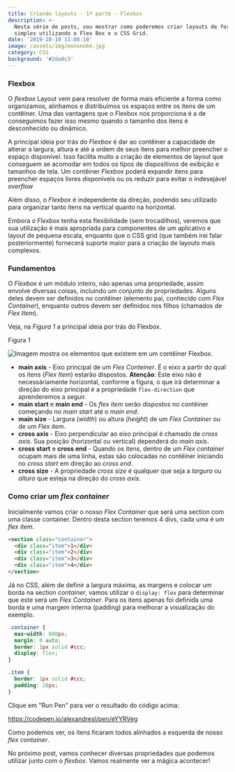```yaml
---
title: Criando layouts - 1ª parte - Flexbox
description: >-
  Nesta série de posts, vou mostrar como poderemos criar layouts de forma
  simples utilizando o Flex Box e o CSS Grid.
date: '2019-10-19 11:08:10'
image: /assets/img/mononoke.jpg
category: CSS
background: '#2da0c3'
---
```

### Flexbox

O _flexbox_ Layout vem para resolver de forma mais eficiente a forma como organizamos, alinhamos e distribuímos os espaços entre os itens de um contêiner. Uma das vantagens que o Flexbox nos proporciona é a de conseguimos fazer isso mesmo quando o tamanho dos itens é desconhecido ou dinâmico.

A principal ideia por trás do _Flexbox_ é dar ao contêiner a capacidade de alterar a largura, altura e até a ordem de seus itens para melhor preencher o espaço disponível. Isso facilita muito a criação de elementos de layout que conseguem se acomodar em todos os tipos de dispositivos de exibição e tamanhos de tela. Um contêiner _Flexbox_ poderá expandir itens para preencher espaços livres disponíveis ou os reduzir para evitar o indesejável _overflow_

Além disso, o _Flexbox_ é independente da direção, podendo seu utilizado para organizar tanto itens na vertical quanto na horizontal. 

Embora o _Flexbox_ tenha esta flexibilidade (sem trocadilhos), veremos que sua utilização é mais apropriada para componentes de um aplicativo e layout de pequena escala, enquanto que o CSS grid (que também irei falar posteriormente) fornecerá suporte maior para a criação de layouts mais complexos.

### Fundamentos

O _Flexbox_ é um módulo inteiro, não apenas uma propriedade, assim envolve diversas coisas, incluindo um conjunto de propriedades. Alguns deles devem ser definidos no contêiner (elemento pai, conhecido com _Flex Container_), enquanto outros devem ser definidos nos filhos (chamados de _Flex Item_).

Veja, na _Figura 1_ a principal ideia por trás do Flexbox.

Figura 1

![Imagem mostra os elementos que existem em um contêiner Flexbox.](/assets/img/flexbox.jpg "Fundamentos do Flexbox")

* **main axis** - Eixo principal de um _Flex Conteiner_. É o eixo a partir do qual os itens (_Flex Item_) estarão dispostos. **Atenção**: Este eixo não é necessáriamente horizontal, conforme a figura, o que irá determinar a direção do eixo principal é a propriedade ```flex-direction``` que aprenderemos a seguir.
* **main start** e **main end** - Os _flex item_ serão dispostos no contêiner começando no _main start_ até o _main end_.
* **main size** - Largura (_width_) ou altura (_height_) de um _Flex Container_ ou de um _Flex item_.
* **cross axis** - Eixo perpendicular ao eixo principal é chamado de _cross axis_. Sua posição (horizontal ou vertical) dependerá do _main axis_.
* **cross start** e **cross end** - Quando os itens, dentro de um _Flex container_ ocupam mais de uma linha, estas são colocadas no contêiner iniciando no _cross start_ em direção ao _cross end_.
* **cross size** - A propriedade _cross size_ é qualquer que seja a _largura_ ou _altura_ que esteja na direção do _cross axis_.

### Como criar um _flex container_

Inicialmente vamos criar o nosso _Flex Container_ que será uma section com uma classe container. Dentro desta section teremos 4 divs, cada uma é um _flex item_.

```html
<section class="container">
  <div class="item">1</div>
  <div class="item">2</div>
  <div class="item">3</div>
  <div class="item">4</div>
</section>
```

Já no CSS, além de definir a largura máxima, as margens e colocar um borda na section _container_, vamos utilizar o ```display: flex``` para determinar que este será um _Flex Container_. Para os itens apenas foi definida uma borda e uma margem interna (padding) para melhorar a visualização do exemplo.

```css
.container {
  max-width: 800px;
  margin: 0 auto;
  border: 1px solid #ccc;
  display: flex;
}

.item {
  border: 1px solid #ccc;
  padding: 20px;
}
```

Clique em "Run Pen" para ver o resultado do código acima:

https://codepen.io/alexandresl/pen/eYYRVeg

Como podemos ver, os itens ficaram todos alinhados a esquerda de nosso _flex container_.

No próximo post, vamos conhecer diversas propriedades que podemos utilizar junto com o _flexbox_. Vamos realmente ver a mágica acontecer!

